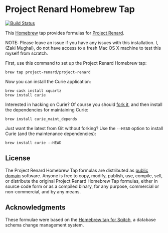 Project Renard Homebrew Tap
===================

[![Build Status](https://travis-ci.org/project-renard/homebrew-project-renard.svg?branch=master)](https://travis-ci.org/project-renard/homebrew-project-renard)

This [Homebrew](http://mxcl.github.com/homebrew/) tap provides formulas for
[Project Renard](https://project-renard.github.io/).

NOTE: Please leave an issue if you have any issues with this installation.
I, (Zaki Mughal), do not have access to a fresh Mac OS X machine to test this
myself from scratch.

First, use this command to set up the Project Renard Homebrew tap:

    brew tap project-renard/project-renard

Now you can install the Curie application:

    brew cask install xquartz
    brew install curie

Interested in hacking on Curie? Of course you should
[fork it](https://github.com/project-renard/curie/fork), and then install the dependencies
for maintaining Curie:

    brew install curie_maint_depends

Just want the latest from Git without forking? Use the `--HEAD` option to
install Curie (and the maintenance dependencies):

    brew install curie --HEAD

License
-------

The Project Renard Homebrew Tap formulas are distributed as
[public domain](http://en.wikipedia.org/wiki/Public_Domain) software. Anyone
is free to copy, modify, publish, use, compile, sell, or distribute the
original Project Renard Homebrew Tap formulas, either in source code form or as a
compiled binary, for any purpose, commercial or non-commercial, and by any
means.

Acknowledgments
---------------

These formulae were based on the [Homebrew tap for Sqitch](https://github.com/theory/homebrew-sqitch),
a database schema change management system.
